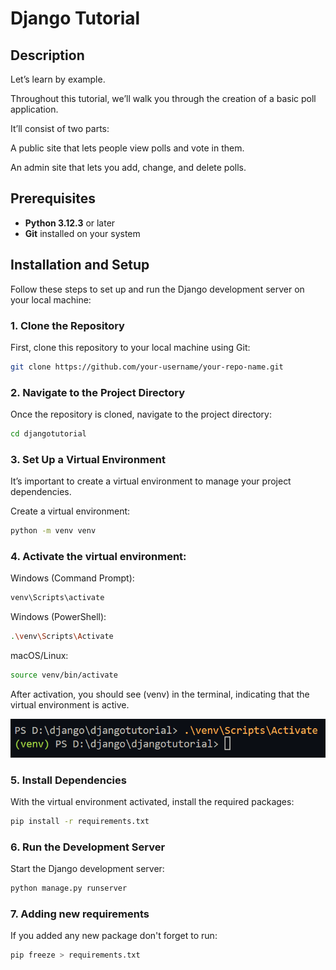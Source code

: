 # Django Tutorial

## Description
Let’s learn by example.

Throughout this tutorial, we’ll walk you through the creation of a basic poll application.

It’ll consist of two parts:

A public site that lets people view polls and vote in them.

An admin site that lets you add, change, and delete polls.

## Prerequisites
- **Python 3.12.3** or later
- **Git** installed on your system

## Installation and Setup
Follow these steps to set up and run the Django development server on your local machine:

### 1. Clone the Repository
First, clone this repository to your local machine using Git:
```bash
git clone https://github.com/your-username/your-repo-name.git
```

### 2. Navigate to the Project Directory
Once the repository is cloned, navigate to the project directory:
```bash
cd djangotutorial
```

### 3. Set Up a Virtual Environment
It’s important to create a virtual environment to manage your project dependencies.

Create a virtual environment:
```bash
python -m venv venv
```
### 4. Activate the virtual environment:

Windows (Command Prompt):
```bash
venv\Scripts\activate
```

Windows (PowerShell):
```bash
.\venv\Scripts\Activate
```
macOS/Linux:
```bash
source venv/bin/activate
```
After activation, you should see (venv) in the terminal, indicating that the virtual environment is active.

![alt text](image.png)

### 5. Install Dependencies
With the virtual environment activated, install the required packages:
```bash
pip install -r requirements.txt
```

### 6. Run the Development Server
Start the Django development server:
```bash
python manage.py runserver
```

### 7. Adding new requirements
If you added any new package don't forget to run:
```bash
pip freeze > requirements.txt
```